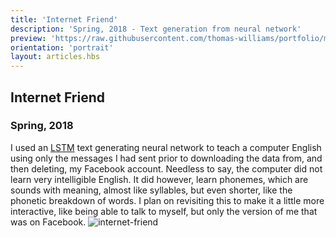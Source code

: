 ```yaml
---
title: 'Internet Friend'
description: 'Spring, 2018 - Text generation from neural network'
preview: 'https://raw.githubusercontent.com/thomas-williams/portfolio/master/pictures/other/internet_friend.jpg'
orientation: 'portrait'
layout: articles.hbs
---
```

## Internet Friend
### Spring, 2018

I used an [LSTM](https://machinelearningmastery.com/text-generation-lstm-recurrent-neural-networks-python-keras/) text generating neural network to teach a computer English using only the messages I had sent prior to downloading the data from, and then deleting, my Facebook account. Needless to say, the computer did not learn very intelligible English. It did however, learn phonemes, which are sounds with meaning, almost like syllables, but even shorter, like the phonetic breakdown of words. I plan on revisiting this to make it a little more interactive, like being able to talk to myself, but only the version of me that was on Facebook.
![internet-friend](https://raw.githubusercontent.com/thomas-williams/portfolio/master/pictures/other/internet_friend.jpg)